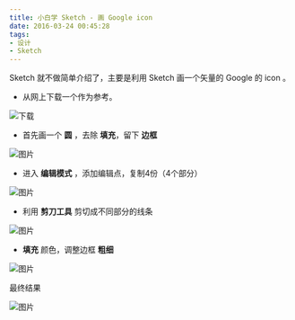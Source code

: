 ```yaml
---
title: 小白学 Sketch - 画 Google icon
date: 2016-03-24 00:45:28
tags:
- 设计
- Sketch
---
```


Sketch 就不做简单介绍了，主要是利用 Sketch 画一个矢量的 Google 的 icon 。

<!-- more -->

- 从网上下载一个作为参考。

 ![下载](https://dn-coding-net-production-pp.qbox.me/b7b14006-506e-4400-a0c7-4f65e96754d9.jpeg) 


-  首先画一个 **圆** ，去除 **填充**，留下 **边框**

 ![图片](https://dn-coding-net-production-pp.qbox.me/7557a2d0-4b8b-4f3e-ad4f-b9aa99f5b600.gif) 


- 进入 **编辑模式** ，添加编辑点，复制4份（4个部分）

 ![图片](https://dn-coding-net-production-pp.qbox.me/8f687016-3427-4e5c-a531-416c01db6c68.gif) 


- 利用 **剪刀工具** 剪切成不同部分的线条

 ![图片](https://dn-coding-net-production-pp.qbox.me/978bfe0b-41a8-4a66-8d65-b4cce416c4d7.gif) 


- **填充** 颜色，调整边框 **粗细**

 ![图片](https://dn-coding-net-production-pp.qbox.me/73679cd8-129b-40bd-abbe-377a1412212e.gif) 

最终结果

 ![图片](https://dn-coding-net-production-pp.qbox.me/722cf6d1-4fbc-45f7-b845-dc6be061a3b6.png) 



